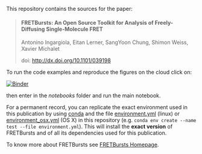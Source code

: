 This repository contains the sources for the paper:

>#### FRETBursts: An Open Source Toolkit for Analysis of Freely-Diffusing Single-Molecule FRET
>Antonino Ingargiola, Eitan Lerner, SangYoon Chung, Shimon Weiss, Xavier Michalet
>
>doi: http://dx.doi.org/10.1101/039198

To run the code examples and reproduce the figures on the cloud click on:

[![Binder](http://mybinder.org/badge.svg)](http://mybinder.org/repo/tritemio/fretbursts_paper)

then enter in the *notebooks* folder and run the main notebook.

For a permanent record, you can replicate the exact environment used in this publication
by using [conda](http://conda.pydata.org/) and the file [environment.yml](https://github.com/tritemio/fretbursts_paper/blob/master/environment.yml) (linux) or
[environment_osx.yml](https://github.com/tritemio/fretbursts_paper/blob/master/environment_osx.yml) (OS X)
in this repository (e.g. `conda env create --name test --file environment.yml`).
This will install the **exact version** of FRETBursts and of all its dependencies used for this publication.

To know more about FRETBursts see [FRETBursts Homepage](http://tritemio.github.io/FRETBursts/).
